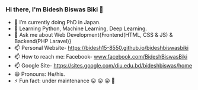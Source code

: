 ### Hi there, I'm Bidesh Biswas Biki 👋

- 🔭 I’m currently doing PhD in Japan.
- 🌱 Learning Python, Machine Learning, Deep Learning.
- 💬 Ask me about Web Development{Frontend(HTML, CSS & JS) & Backend(PHP Laravel)}
- 📫 Personal Website- https://bidesh15-8550.github.io/bideshbiswasbiki
- 📫 How to reach me: Facebook- www.facebook.com/BideshBiswasBiki
- 📫 Google Site- https://sites.google.com/diu.edu.bd/bideshbiswas/home
- 😄 Pronouns: He/his.
- ⚡ Fun fact: under maintenance 😛 😝 😜 🤪

